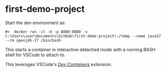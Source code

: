 # first-demo-project

Start the dev environment as:

```
#>  docker run -it -d -p 8080:8080 -v C:\Users\user\Documents\GitHub\first-demo-project\:/temp --name java17 --rm openjdk-17 /bin/bash
```
This starts a container in interactive detached mode with a running BASH shell for VSCode to attach to.

This leverages VSCode's [_Dev Containers_](https://code.visualstudio.com/docs/devcontainers/create-dev-container) extension.
